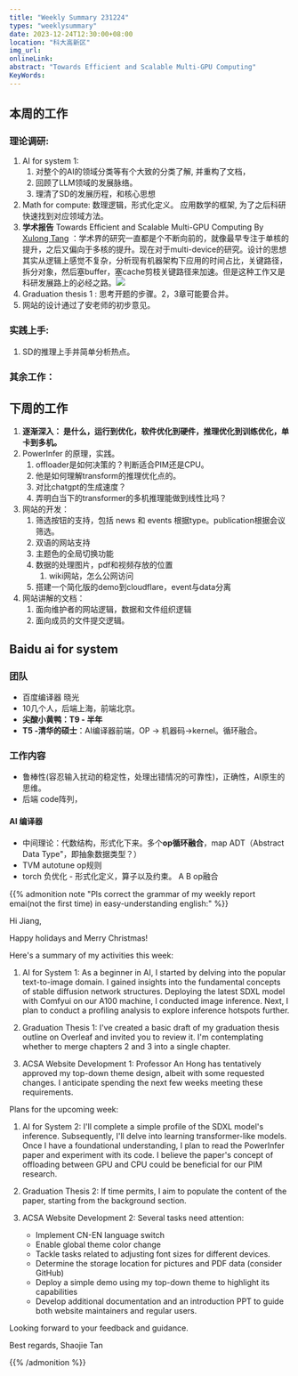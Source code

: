 ```yaml
---
title: "Weekly Summary 231224"
types: "weeklysummary"
date: 2023-12-24T12:30:00+08:00
location: "科大高新区"
img_url: 
onlineLink: 
abstract: "Towards Efficient and Scalable Multi-GPU Computing"
KeyWords:
---
```


## 本周的工作

### 理论调研:

1. AI for system 1: 
   1. 对整个的AI的领域分类等有个大致的分类了解, 并重构了文档，
   2. 回顾了LLM领域的发展脉络。
   3. 理清了SD的发展历程，和核心思想
2. Math for compute: 数理逻辑，形式化定义。 应用数学的框架, 为了之后科研快速找到对应领域方法。
3. **学术报告** Towards Efficient and Scalable Multi-GPU Computing By [Xulong Tang](https://xzt102.github.io/) ：学术界的研究一直都是个不断向前的，就像最早专注于单核的提升，之后又偏向于多核的提升。现在对于multi-device的研究。设计的思想其实从逻辑上感觉不复杂，分析现有机器架构下应用的时间占比，关键路径，拆分对象，然后塞buffer，塞cache剪枝关键路径来加速。但是这种工作又是科研发展路上的必经之路。![](https://pic.shaojiemike.top/shaojiemike/2023/12/c5a305d37e09137a32267d22be385b67.png)
4. Graduation thesis 1 : 思考开题的步骤。2，3章可能要合并。
5. 网站的设计通过了安老师的初步意见。

### 实践上手:

1. SD的推理上手并简单分析热点。


### 其余工作：


## 下周的工作

1. **逐渐深入： 是什么，运行到优化，软件优化到硬件，推理优化到训练优化，单卡到多机。**
1. PowerInfer 的原理，实践。
      1. offloader是如何决策的？判断适合PIM还是CPU。
      2. 他是如何理解transform的推理优化点的。
      3. 对比chatgpt的生成速度？
      4. 弄明白当下的transformer的多机推理能做到线性比吗？
2. 网站的开发：
      1. 筛选按钮的支持，包括 news 和 events 根据type。publication根据会议筛选。
      2. 双语的网站支持
      3. 主题色的全局切换功能
      4. 数据的处理图片，pdf和视频存放的位置
            1. wiki网站，怎么公网访问
      5. 搭建一个简化版的demo到cloudflare，event与data分离
3. 网站讲解的文档：
      1. 面向维护者的网站逻辑，数据和文件组织逻辑
      2. 面向成员的文件提交逻辑。

## Baidu ai for system

### 团队

- 百度编译器 晓光
- 10几个人，后端上海，前端北京。
- **尖酸小黄鸭：T9 - 半年**
- **T5 -清华的硕士**：AI编译器前端，OP → 机器码→kernel。循环融合。

### 工作内容

- 鲁棒性(容忍输入扰动的稳定性，处理出错情况的可靠性)，正确性，AI原生的思维。
- 后端 code阵列，

#### AI 编译器

- 中间理论：代数结构，形式化下来。多个**op循环融合**，map ADT（Abstract Data Type"，即抽象数据类型？）
- TVM autotune op规则
- torch 负优化 - 形式化定义，算子以及约束。 A B op融合




{{% admonition note "Pls correct the grammar of my weekly report emai(not the first time) in easy-understanding english:" %}}


Hi Jiang,

Happy holidays and Merry Christmas! 

Here's a summary of my activities this week:

1. AI for System 1:
   As a beginner in AI, I started by delving into the popular text-to-image domain. I gained insights into the fundamental concepts of stable diffusion network structures. Deploying the latest SDXL model with Comfyui on our A100 machine, I conducted image inference. Next, I plan to conduct a profiling analysis to explore inference hotspots further.

2. Graduation Thesis 1:
   I've created a basic draft of my graduation thesis outline on Overleaf and invited you to review it. I'm contemplating whether to merge chapters 2 and 3 into a single chapter.

3. ACSA Website Development 1:
   Professor An Hong has tentatively approved my top-down theme design, albeit with some requested changes. I anticipate spending the next few weeks meeting these requirements.

Plans for the upcoming week:

1. AI for System 2:
   I'll complete a simple profile of the SDXL model's inference. Subsequently, I'll delve into learning transformer-like models. Once I have a foundational understanding, I plan to read the PowerInfer paper and experiment with its code. I believe the paper's concept of offloading between GPU and CPU could be beneficial for our PIM research.

2. Graduation Thesis 2:
   If time permits, I aim to populate the content of the paper, starting from the background section.

3. ACSA Website Development 2:
   Several tasks need attention:
   - Implement CN-EN language switch
   - Enable global theme color change
   - Tackle tasks related to adjusting font sizes for different devices.
   - Determine the storage location for pictures and PDF data (consider GitHub)
   - Deploy a simple demo using my top-down theme to highlight its capabilities
   - Develop additional documentation and an introduction PPT to guide both website maintainers and regular users.

Looking forward to your feedback and guidance.

Best regards,
Shaojie Tan


{{% /admonition %}}